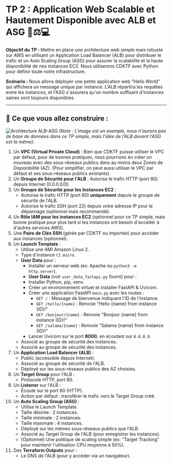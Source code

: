 # TP 2 : Application Web Scalable et Hautement Disponible avec ALB et ASG 🚀⚖️💻

**Objectif du TP :** Mettre en place une architecture web simple mais robuste sur AWS en utilisant un Application Load Balancer (ALB) pour distribuer le trafic et un Auto Scaling Group (ASG) pour assurer la scalabilité et la haute disponibilité de nos instances EC2. Nous utiliserons CDKTF avec Python pour définir toute notre infrastructure.

**Scénario :** Nous allons déployer une petite application web "Hello World" qui affichera un message unique par instance. L'ALB répartira les requêtes entre les instances, et l'ASG s'assurera qu'un nombre suffisant d'instances saines sont toujours disponibles.

---

## 🌟 Ce que vous allez construire :

![Architecture ALB-ASG](https://i0.wp.com/skundunotes.com/wp-content/uploads/2023/09/82-image-0.png?fit=1200%2C676&ssl=1)
*(Note : L'image est un exemple, nous n'aurons pas de base de données dans ce TP simple, mais l'idée de l'ALB devant l'ASG est la même).*

1.  Un **VPC (Virtual Private Cloud)** : Bien que CDKTF puisse utiliser le VPC par défaut, pour de bonnes pratiques, nous pourrions en créer un nouveau avec des sous-réseaux publics dans au moins deux Zones de Disponibilité (AZ). (Pour simplifier, on peut aussi utiliser le VPC par défaut et ses sous-réseaux publics existants).
2.  Un **Groupe de Sécurité pour l'ALB** : Autorise le trafic HTTP (port 80) depuis Internet (0.0.0.0/0).
3.  Un **Groupe de Sécurité pour les Instances EC2** :
    *   Autorise le trafic HTTP (port 80) **uniquement** depuis le groupe de sécurité de l'ALB.
    *   Autorise le trafic SSH (port 22) depuis votre adresse IP pour le dépannage (optionnel mais recommandé).
4.  Un **Rôle IAM pour les instances EC2** (optionnel pour ce TP simple, mais bonne pratique pour plus tard si les instances ont besoin d'accéder à d'autres services AWS).
5.  Une **Paire de Clés SSH** (gérée par CDKTF ou importée) pour accéder aux instances (optionnel).
6.  Un **Launch Template** :
    *   Utilise une AMI Amazon Linux 2.
    *   Type d'instance `t2.micro`.
    *   **User Data** pour :
        *   Installer un serveur web (ex: Apache ou `python3 -m http.server`).
        *   **User Data** (voir `user_data_fastapi.py` fourni) pour :
        *   Installer Python, pip, venv.
        *   Créer un environnement virtuel et installer FastAPI & Uvicorn.
        *   Créer une application FastAPI `main.py` avec les routes :
            *   `GET /` : Message de bienvenue indiquant l'ID de l'instance.
            *   `GET /hello/{name}` : Renvoie "Hello {name} from instance {ID}!"
            *   `GET /bonjour/{name}` : Renvoie "Bonjour {name} from instance {ID}!"
            *   `GET /salama/{name}` : Renvoie "Salama {name} from instance {ID}!"
        *   Lancer Uvicorn sur le port **8000**, en écoutant sur `0.0.0.0`.
    *   Associé au groupe de sécurité des instances.
    *   Associé au groupe de sécurité des instances.
7.  Un **Application Load Balancer (ALB)** :
    *   Public (accessible depuis Internet).
    *   Associé au groupe de sécurité de l'ALB.
    *   Déployé sur les sous-réseaux publics des AZ choisies.
8.  Un **Target Group** pour l'ALB :
    *   Protocole HTTP, port 80.
9.  Un **Listener** sur l'ALB :
    *   Écoute sur le port 80 (HTTP).
    *   Action par défaut : transférer le trafic vers le Target Group créé.
10. Un **Auto Scaling Group (ASG)** :
    *   Utilise le Launch Template.
    *   Taille désirée : 2 instances.
    *   Taille minimale : 2 instances.
    *   Taille maximale : 4 instances.
    *   Déployé sur les mêmes sous-réseaux publics que l'ALB.
    *   Associé au Target Group de l'ALB (pour enregistrer les instances).
    *   (Optionnel) Une politique de scaling simple (ex: "Target Tracking" pour maintenir l'utilisation CPU moyenne à 50%).
11. Des **Terraform Outputs** pour :
    *   Le DNS de l'ALB (pour y accéder via un navigateur).